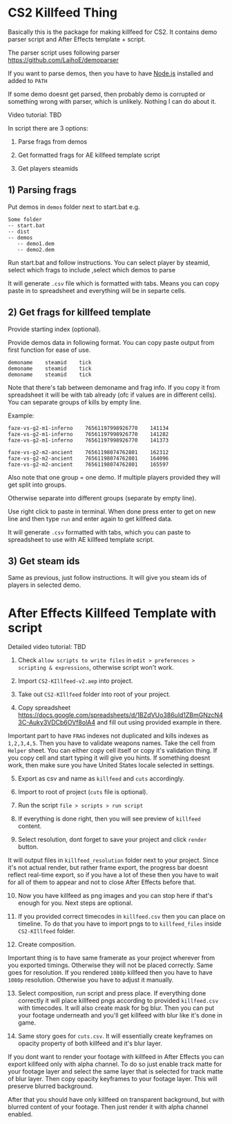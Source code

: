 # CS2 Killfeed Thing

Basically this is the package for making killfeed for CS2. It contains demo parser script and After Effects template + script.

The parser script uses following parser https://github.com/LaihoE/demoparser

If you want to parse demos, then you have to have [Node.js](https://nodejs.org/en/download/current) installed and added to `PATH`

If some demo doesnt get parsed, then probably demo is corrupted or something wrong with parser, which is unlikely. Nothing I can do about it.

Video tutorial: TBD

In script there are 3 options:

1. Parse frags from demos

2. Get formatted frags for AE killfeed template script

3. Get players steamids

## 1) Parsing frags

Put demos in `demos` folder next to start.bat e.g.

```
Some folder
-- start.bat
-- dist
-- demos
   -- demo1.dem
   -- demo2.dem
```

Run start.bat and follow instructions.
You can select player by steamid, select which frags to include ,select which demos to parse

It will generate `.csv` file which is formatted with tabs. Means you can copy paste in to spreadsheet and everything will be in separte cells.

## 2) Get frags for killfeed template

Provide starting index (optional).

Provide demos data in following format. You can copy paste output from first function for ease of use.

```
demoname    steamid    tick
demoname    steamid    tick
demoname    steamid    tick
```

Note that there's tab between demoname and frag info. If you copy it from spreadsheet it will be with tab already (ofc if values are in different cells). You can separate groups of kills by empty line.

Example:

```
faze-vs-g2-m1-inferno    76561197998926770    141134
faze-vs-g2-m1-inferno    76561197998926770    141282
faze-vs-g2-m1-inferno    76561197998926770    141373

faze-vs-g2-m2-ancient    76561198074762801    162312
faze-vs-g2-m2-ancient    76561198074762801    164096
faze-vs-g2-m2-ancient    76561198074762801    165597
```

Also note that one group = one demo. If multiple players provided they will get split into groups.

Otherwise separate into different groups (separate by empty line).

Use right click to paste in terminal.
When done press enter to get on new line and then type `run` and enter again to get killfeed data.

It will generate `.csv` formatted with tabs, which you can paste to spreadsheet to use with AE killfeed template script.

## 3) Get steam ids

Same as previous, just follow instructions. It will give you steam ids of players in selected demo.

# After Effects Killfeed Template with script

Detailed video tutorial:
TBD

1. Check `allow scripts to write files` in `edit > preferences > scripting & expressions`, otherwise script won't work.

2. Import `CS2-KIllfeed-v2.aep` into project.

3. Take out `CS2-KIllfeed` folder into root of your project.

4. Copy spreadsheet https://docs.google.com/spreadsheets/d/1BZdVUo386uld1ZBmGNzcN43C-Auky3VDCb6OVf8olA4 and fill out using provided example in there.

Important part to have `FRAG` indexes not duplicated and kills indexes as `1,2,3,4,5`. Then you have to validate weapons names. Take the cell from `Helper` sheet. You can either copy cell itself or copy it's validation thing. If you copy cell and start typing it will give you hints. If something doesnt work, then make sure you have United States locale selected in settings.

5. Export as csv and name as `killfeed` and `cuts` accordingly.

6. Import to root of project (`cuts` file is optional).

7. Run the script `file > scripts > run script`

8. If everything is done right, then you will see preview of `killfeed` content.

9. Select resolution, dont forget to save your project and click `render` button.

It will output files in `killfeed_resolution` folder next to your project. Since it's not actual render, but rather frame export, the progress bar doesnt reflect real-time export, so if you have a lot of these then you have to wait for all of them to appear and not to close After Effects before that.

10. Now you have killfeed as png images and you can stop here if that's enough for you. Next steps are optional.

11. If you provided correct timecodes in `killfeed.csv` then you can place on timeline. To do that you have to import pngs to to `killfeed_files` inside `CS2-KIllfeed` folder.

12. Create composition.

Important thing is to have same framerate as your project wherever from you exported timings. Otherwise they will not be placed correctly. Same goes for resolution. If you rendered `1080p` killfeed then you have to have `1080p` resolution. Otherwise you have to adjust it manually.

13. Select composition, run script and press place. If everything done correctly it will place killfeed pngs according to provided `killfeed.csv` with timecodes. It will also create mask for bg blur. Then you can put your footage underneath and you'll get killfeed with blur like it's done in game.

14. Same story goes for `cuts.csv`. It will essentially create keyframes on opacity property of both killfeed and it's blur layer.

If you dont want to render your footage with killfeed in After Effects you can export killfeed only with alpha channel. To do so just enable track matte for your footage layer and select the same layer that is selected for track matte of blur layer. Then copy opacity keyframes to your footage layer. This will preserve blurred background.

After that you should have only killfeed on transparent background, but with blurred content of your footage. Then just render it with alpha channel enabled.
